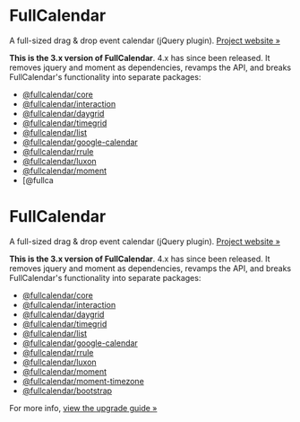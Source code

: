 
# FullCalendar

A full-sized drag & drop event calendar (jQuery plugin). [Project website &raquo;](http://fullcalendar.io/)

**This is the 3.x version of FullCalendar**. 4.x has since been released. It removes jquery and moment as dependencies, revamps the API, and breaks FullCalendar's functionality into separate packages:

- [@fullcalendar/core](https://www.npmjs.com/package/@fullcalendar/core)
- [@fullcalendar/interaction](https://www.npmjs.com/package/@fullcalendar/interaction)
- [@fullcalendar/daygrid](https://www.npmjs.com/package/@fullcalendar/daygrid)
- [@fullcalendar/timegrid](https://www.npmjs.com/package/@fullcalendar/timegrid)
- [@fullcalendar/list](https://www.npmjs.com/package/@fullcalendar/list)
- [@fullcalendar/google-calendar](https://www.npmjs.com/package/@fullcalendar/google-calendar)
- [@fullcalendar/rrule](https://www.npmjs.com/package/@fullcalendar/rrule)
- [@fullcalendar/luxon](https://www.npmjs.com/package/@fullcalendar/luxon)
- [@fullcalendar/moment](https://www.npmjs.com/package/@fullcalendar/moment)
- [@fullca
# FullCalendar

A full-sized drag & drop event calendar (jQuery plugin). [Project website &raquo;](http://fullcalendar.io/)

**This is the 3.x version of FullCalendar**. 4.x has since been released. It removes jquery and moment as dependencies, revamps the API, and breaks FullCalendar's functionality into separate packages:

- [@fullcalendar/core](https://www.npmjs.com/package/@fullcalendar/core)
- [@fullcalendar/interaction](https://www.npmjs.com/package/@fullcalendar/interaction)
- [@fullcalendar/daygrid](https://www.npmjs.com/package/@fullcalendar/daygrid)
- [@fullcalendar/timegrid](https://www.npmjs.com/package/@fullcalendar/timegrid)
- [@fullcalendar/list](https://www.npmjs.com/package/@fullcalendar/list)
- [@fullcalendar/google-calendar](https://www.npmjs.com/package/@fullcalendar/google-calendar)
- [@fullcalendar/rrule](https://www.npmjs.com/package/@fullcalendar/rrule)
- [@fullcalendar/luxon](https://www.npmjs.com/package/@fullcalendar/luxon)
- [@fullcalendar/moment](https://www.npmjs.com/package/@fullcalendar/moment)
- [@fullcalendar/moment-timezone](https://www.npmjs.com/package/@fullcalendar/moment-timezone)
- [@fullcalendar/bootstrap](https://www.npmjs.com/package/@fullcalendar/bootstrap)

For more info, [view the upgrade guide &raquo;](https://fullcalendar.io/docs/upgrading-from-v3)
